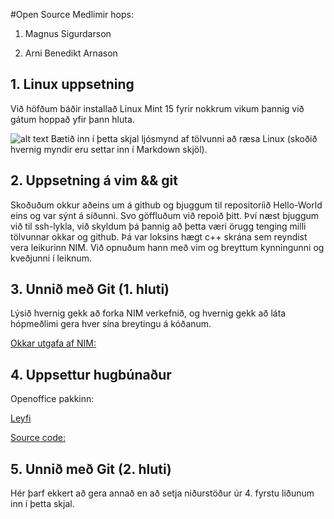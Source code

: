 #Open Source
Medlimir hops:

1. Magnus Sigurdarson

2. Arni Benedikt Arnason 

## 1. Linux uppsetning

Við höfðum báðir installað Linux Mint 15 fyrir nokkrum vikum þannig við gátum
hoppað yfir þann hluta. 

![alt text](http://www.linuxmint.com/pictures/screenshots/lisa/lisa_dark.png "Logo Title Text 1")
Bætið inn í þetta skjal ljósmynd af tölvunni að ræsa Linux (skoðið hvernig myndir eru settar inn í Markdown skjöl).

## 2. Uppsetning á vim && git

Skoðuðum okkur aðeins um á github og bjuggum til repositoríið Hello-World eins og var sýnt á síðunni. Svo göffluðum við repoið þitt. Því næst bjuggum við til ssh-lykla, við skyldum þá þannig að þetta væri örugg tenging milli tölvunnar okkar og github. Þá var loksins hægt c++ skrána sem reyndist vera leikurinn NIM. Við opnuðum hann með vim og breyttum kynningunni og kveðjunni í leiknum.


## 3. Unnið með Git (1. hluti)

Lýsið hvernig gekk að forka NIM verkefnið, og hvernig gekk að láta hópmeðlimi gera hver sína breytingu á kóðanum.

[Okkar utgafa af NIM:](https://github.com/magnussig/INTOPrufa/blob/master/NIM.cpp)


## 4. Uppsettur hugbúnaður

Openoffice pakkinn:

[Leyfi](http://www.openoffice.org/license.html)

[Source code:](http://www.openoffice.org/download/other.html#source)

## 5. Unnið með Git (2. hluti)

Hér þarf ekkert að gera annað en að setja niðurstöður úr 4. fyrstu liðunum inn í þetta skjal.
